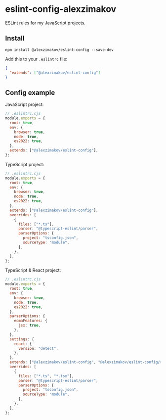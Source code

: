 # eslint-config-alexzimakov

ESLint rules for my JavaScript projects.

## Install

```shell
npm install @alexzimakov/eslint-config --save-dev
```

Add this to your `.eslintrc` file:

```json
{
  "extends": ["@alexzimakov/eslint-config"]
}
```

## Config example

JavaScript project:

```js
// .eslintrc.cjs
module.exports = {
  root: true,
  env: {
    browser: true,
    node: true,
    es2022: true,
  },
  extends: ["@alexzimakov/eslint-config"],
};
```

TypeScript project:

```js
// .eslintrc.cjs
module.exports = {
  root: true,
  env: {
    browser: true,
    node: true,
    es2022: true,
  },
  extends: ["@alexzimakov/eslint-config"],
  overrides: [
    {
      files: ["*.ts"],
      parser: "@typescript-eslint/parser",
      parserOptions: {
        project: "tsconfig.json",
        sourceType: "module",
      },
    },
  ],
};
```

TypeScript & React project:

```js
// .eslintrc.cjs
module.exports = {
  root: true,
  env: {
    browser: true,
    node: true,
    es2022: true,
  },
  parserOptions: {
    ecmaFeatures: {
      jsx: true,
    },
  },
  settings: {
    react: {
      version: "detect",
    },
  },
  extends: ["@alexzimakov/eslint-config", "@alexzimakov/eslint-config/react"],
  overrides: [
    {
      files: ["*.ts", "*.tsx"],
      parser: "@typescript-eslint/parser",
      parserOptions: {
        project: "tsconfig.json",
        sourceType: "module",
      },
    },
  ],
};
```
